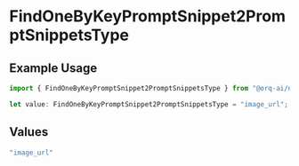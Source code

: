 # FindOneByKeyPromptSnippet2PromptSnippetsType

## Example Usage

```typescript
import { FindOneByKeyPromptSnippet2PromptSnippetsType } from "@orq-ai/node/models/operations";

let value: FindOneByKeyPromptSnippet2PromptSnippetsType = "image_url";
```

## Values

```typescript
"image_url"
```